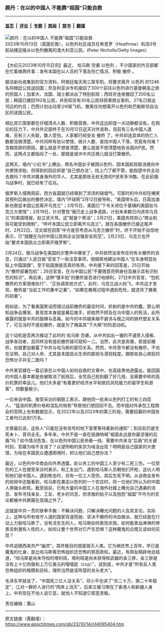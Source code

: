 ### 颜丹：在以的中国人 不能靠“祖国”只能自救

---

#### [首页](../../../..?n14095404) &nbsp;|&nbsp; [评论](../../../../../epoch-comment?n14095404) &nbsp;|&nbsp; [专题](../../../../../epoch-special?n14095404) &nbsp;|&nbsp; [禁闻](../../../../../epoch-news?n14095404) &nbsp;|&nbsp; [禁书](../../../../../books?n14095404) &nbsp;|&nbsp; [翻墙](https://github.com/gfw-breaker/nogfw/blob/master/README.md?n14095404)


<div><img alt="颜丹：在以的中国人 不能靠“祖国”只能自救" class="attachment-djy_600_400 size-djy_600_400 wp-post-image" src="https://i.epochtimes.com/assets/uploads/2023/10/id14095419-GettyImages-1723102100-600x400-1.jpg"/>
<div class="caption">
 2023年10月13日（英国伦敦），以色列社区成员在希思罗（Heathrow）机场3号航站楼迎接从以色列撤离的澳大利亚公民。(Peter Nicholls/Getty Images）
</div></div><hr/><div class="post_content" id="artbody" itemprop="articleBody">
 <!-- article content begin -->
 <p>
  【大纪元2023年10月15日讯】最近，
  <ok href="https://www.epochtimes.com/gb/tag/%E5%93%88%E9%A9%AC%E6%96%AF.html">
   哈马斯
  </ok>
  空袭
  <ok href="https://www.epochtimes.com/gb/tag/%E4%BB%A5%E8%89%B2%E5%88%97.html">
   以色列
  </ok>
  ，不少国家的外交部都在忙着做两件事：发布本国在以人员的下落及伤亡情况、积极
  <ok href="https://www.epochtimes.com/gb/tag/%E6%92%A4%E4%BE%A8.html">
   撤侨
  </ok>
  。
 </p>
 <p>
  据法新社收集到的官方资料，阿根廷每天用三架军机，将要求离开
  <ok href="https://www.epochtimes.com/gb/tag/%E4%BB%A5%E8%89%B2%E5%88%97.html">
   以色列
  </ok>
  的1246名阿根廷公民送回国；奈及利亚派专机接回了300个前往以色列进行基督朝圣之旅的奈国人；加拿大、法国、瑞士都派出了特别航班；西班牙连夜撤回了200名公民；韩国已撤回192名公民，并告知另有30名公民将搭乘商业客机、27名已抵达邻近的约旦；巴西计划出动至少6架飞机，撤离任何想离开以色列和巴勒斯坦自治区的该国公民。
 </p>
 <p>
  相比其它国家都在仔细清点人数、积极营救，中共这边却连一点动静都没有。在舆论的压力下，中共外交部终于在10月12日这天对外宣称，目前有三名中国人遇难，另有三人失联，数人受伤。人家都已经安全
  <ok href="https://www.epochtimes.com/gb/tag/%E6%92%A4%E4%BE%A8.html">
   撤侨
  </ok>
  了，中共却连具体的伤亡人数都没搞清楚。中共同样有驻以使馆，统计人数、查找中国人下落，究竟有何难？含糊其辞的原因，要么就是不想查清楚，要么就是不想清楚地告诉国内P民。然而，这两点又都指向了一处，那就是或许中共压根儿就没打算撤侨。
 </p>
 <p>
  这两天，墙内“小红书”上爆出，两名中国女子被困以色列，因本国航班取消便向中共使馆求助，但得到的回应却是“自己想办法”。找上门了都不管，能指望中共主动去救吗？中共对置身海外的华人、尤其是那些无权无势的P民有多冷酷，在此前俄乌战争时，就已经有了征兆。
 </p>
 <p>
  俄罗斯入侵两周前，西方各国就已经嗅到了浓浓的硝烟气。可那时的中共却在嘲笑其预判后做出的撤侨决定。墙内“环球网”2月12日报导称，“美国带头后，日英加澳新也敦促本国公民离开乌克兰”；2月15日，美国已“下令关闭位于基辅的美国驻乌克兰大使馆”；2月19日，针对警告“俄已走上战争道路，计划未来数日内进攻乌克兰”的美国情报，赵立坚大骂，这“就是个笑话”；2月21日，美国务院担心“商业航班可能受到限制”，“呼吁本国公民立即离开乌克兰”。就在各国撤侨已接近尾声时，2月22日，汪文斌在回答“中方是否考虑从乌克兰撤侨”时，终于开始不自信地表示，已“提醒在乌的中国公民和企业加强安全防范”。2月23日，乌克兰也开始“要求本国民众立即离开俄罗斯”。
 </p>
 <p>
  2月24日，俄乌战争在美国的示警声中爆发了，中共依然没发布任何有关撤侨的消息，只通过“人民日报”官宣了一些注意事项，很搞笑地建议中国人“在车身明显处贴上中国国旗”。至于贴国旗是否真的有用，中共接下来的回答是，25日开始为“撤侨部署包机”；26日官宣，在乌中国公民“不要随意亮明身份及展示具有识别性的标识”。再后来，这种“慢半拍”的撤侨是否进行地顺利，27日中共官宣，“包机撤侨的方案很难执行”、“正协调其他方式”。此时，乌克兰战火纷飞，中共这才发现，撤侨是“当前工作的重中之重”，“如果在撤离过程中遇到危险，就违背了撤离的初衷”。
 </p>
 <p>
  假如说，为了看美国笑话而错过战前撤侨的最佳时间，折射的是中共的蠢，那么明知战争会爆发、甚至其本身就是幕后推手，却依然不顾及在乌中国人的死活，此所暴露的就是中共的狠辣与恶毒。如今的中共越来越不避讳与俄之间的铁杆盟友关系了，可见当时不提前撤侨，就是为了掩盖其“下大棋”的险恶动机。
 </p>
 <p>
  这个动机是否再次推动了此时的
  <ok href="https://www.epochtimes.com/gb/tag/%E5%93%88%E9%A9%AC%E6%96%AF.html">
   哈马斯
  </ok>
  恐袭，从中共如出一辙的不谴责入侵者、战争发动者，且同样没有提前撤侨就可窥知一二。当然，此次是突袭，若提前撤侨，也就更加暴露了中共与哈马斯的密切关系。然而，中共至今都没有撤侨，不也在证明，自己对人命、尤其是本国民众生命的鄙视与漠视程度，跟那些丧心病狂的恐怖分子并无二致吗？
 </p>
 <p>
  中共某官媒在一篇记录在以中国人如何自救的文章中，也高级黑地透露出，能回国的中国人基本都是些被取消了航班后，全凭自己抢到翻了好几倍、且需要中转的高价机票的幸运儿。他们大多是“有着更好经济水平和抵抗风险能力的留学生和游客”，但数量极少。
 </p>
 <p>
  一位来自中国、接受采访的钢筋工表示，跟他同一批来以色列打工的有三四百人，“猛涨的机票价格和混乱的局势”导致他们想回回不去。而中国对外承包工程商会的官网上也有数据显示，在2022年以及2023年的第三阶段，需要招募的中国务工者均已达到1万名。
 </p>
 <p>
  文章最后说，这些人“只能在没有信号的地下室里等待着新的通知”；到目前仍是生死未卜、音讯全无。多年来，中共不是一直在摇旗呐喊“祖国永远是你最坚强的后盾”吗？如今情况危急，在以色列中国公民命悬一线、需要中共来当“后盾”的关键时刻，官媒为啥不言语了？众望所盼的吴京为啥没出现？明明是自己国家的大使馆，为啥在本国民众遭遇困境时，却让他们自己想办法？
 </p>
 <p>
  最近，以色列中华商会向外界透露，赴以务工的中国工人至少有二死三伤。一位受伤的工人在接受采访时表示，和工友出门，遇到哈马斯人员朝他们开枪，这伙人明知他们是中国人。遇到枪击时，另有一位工人受伤，其后生死不明。从该商会发布的视频中还能看到，哈马斯在袭击以色列的一个农庄时，将一位他们所认为的中国人用锄头砍死。截至目前，已有大量的中国工人在海外社媒上曝光自己遇袭的消息、发布寻找亲友、工友、老乡的讯息，但求救的帖子以及抱怨“祖国”不作为的言论都被中共屏蔽在高墙之外了。
 </p>
 <p>
  这就是中共一贯的铁拳手腕：不解决问题，只解决曝光问题的人及其言论。实际上，这种与所有恪守人道的国家背道而驰、坚决不撤侨的冷血做派，就已经是在行动上力挺哈马斯了。没有活生生的人，哈马斯如何表现杀戮，如何能拿血淋淋的惨景去刺激有人性的人，如何让整个世界对它产生恐惧？这种魔鬼的企图又该如何实现？
 </p>
 <p>
  中共追随西来共产“幽灵”，其终极目的就是毁灭人类。它为祸世界上百年，早已是魔鬼的化身，是比哈马斯等恐怖组织还恐怖的邪恶政权。最近，有网友精辟地总结道，“哈马斯是尚未夺权的塔利班，塔利班是尚未获得核武器的金三胖，金三胖是没有上十亿肉盾和上万亿美元的嘻嘻屁（ccp）”。说到底，中共才是“所有反人类恐怖组织的楷模和目标，理所当然是该阵营的龙头老大”。
 </p>
 <p>
  毛泽东早就说了，“中国死三亿人没关系”，邓小平也讲了“杀二十万，换二十年稳定”，江对一群好人进行的“肉体上消灭”，后来又被习用在了香港人和新疆人身上。中共现在不怕人说它恶，就怕人不知道它邪恶至极。
 </p>
 <p>
  责任编辑：莆山
 </p>
 <!-- article content end -->
 <div id="below_article_ad">
 </div>
</div>


---

原文链接（需翻墙）：https://www.epochtimes.com/gb/23/10/14/n14095404.htm